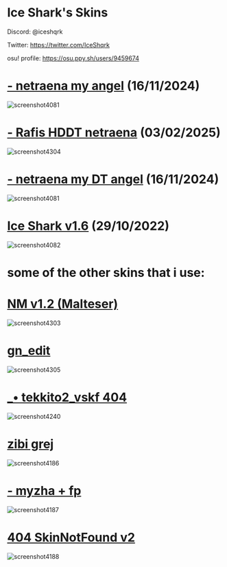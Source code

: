 # Ice Shark's Skins

Discord: @iceshqrk

Twitter: https://twitter.com/IceShqrk

osu! profile: https://osu.ppy.sh/users/9459674

# [- netraena my angel](https://www.mediafire.com/file/dxcuf23xdqa7elw/-_netraena_my_angel.osk/file) (16/11/2024)
![screenshot4081](https://files.catbox.moe/ur4vvw.jpg)

# [- Rafis HDDT netraena](https://www.mediafire.com/file/tqk5muoercbyz4n/-_Rafis_HDDT_netraena.osk/file) (03/02/2025)
![screenshot4304](https://files.catbox.moe/i1h5sg.jpg)

# [- netraena my DT angel](https://www.mediafire.com/file/2mkjogstrkrydgu/-_netraena_my_DT_angel.osk/file) (16/11/2024)
![screenshot4081](https://files.catbox.moe/tsw0cg.jpg)

# [Ice Shark v1.6](https://www.mediafire.com/file/ojnaczhrmuplo8s/Ice_Shark_v1.6.osk/file) (29/10/2022)
![screenshot4082](https://files.catbox.moe/64m4el.jpg)

# some of the other skins that i use:

# [NM v1.2 (Malteser)](https://www.mediafire.com/file/pmj085m8ec371fl/NM_v1.2.osk/file)
![screenshot4303](https://files.catbox.moe/00bi49.jpg)

# [gn_edit](https://www.mediafire.com/file/sys6mciatgo7nz3/gn_edit.osk/file)
![screenshot4305](https://files.catbox.moe/e03jme.jpg)
# [_• tekkito2_vskf 404](https://www.mediafire.com/file/accdzpw3dyvp176/_%25E2%2580%25A2_tekkito2_vskf_404.osk/file)
![screenshot4240](https://files.catbox.moe/3fwus7.jpg)

# [zibi grej](https://www.mediafire.com/file/zx94x7rrzdp1o06/zibi_grej.osk/file)
![screenshot4186](https://files.catbox.moe/53krva.jpg)

# [- myzha + fp](https://www.mediafire.com/file/fjbmewspyelpdw7/-_myzha_%252B_fp.osk/file)
![screenshot4187](https://files.catbox.moe/eri9xp.jpg)

# [404 SkinNotFound v2](https://www.mediafire.com/file/jqe0pinrlbd7fj0/404_SkinNotFound_v2.osk/file)
![screenshot4188](https://files.catbox.moe/ri4efq.jpg)
